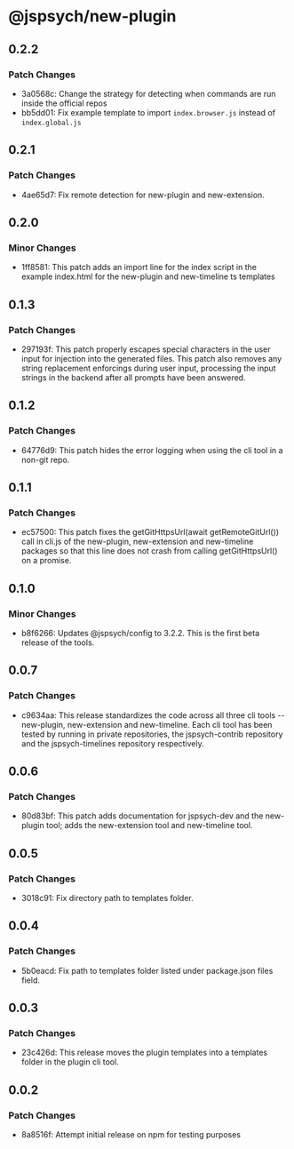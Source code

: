 # @jspsych/new-plugin

## 0.2.2

### Patch Changes

- 3a0568c: Change the strategy for detecting when commands are run inside the official repos
- bb5dd01: Fix example template to import `index.browser.js` instead of `index.global.js`

## 0.2.1

### Patch Changes

- 4ae65d7: Fix remote detection for new-plugin and new-extension.

## 0.2.0

### Minor Changes

- 1ff8581: This patch adds an import line for the index script in the example index.html for the new-plugin and new-timeline ts templates

## 0.1.3

### Patch Changes

- 297193f: This patch properly escapes special characters in the user input for injection into the generated files. This patch also removes any string replacement enforcings during user input, processing the input strings in the backend after all prompts have been answered.

## 0.1.2

### Patch Changes

- 64776d9: This patch hides the error logging when using the cli tool in a non-git repo.

## 0.1.1

### Patch Changes

- ec57500: This patch fixes the getGitHttpsUrl(await getRemoteGitUrl()) call in cli.js of the new-plugin, new-extension and new-timeline packages so that this line does not crash from calling getGitHttpsUrl() on a promise.

## 0.1.0

### Minor Changes

- b8f6266: Updates @jspsych/config to 3.2.2. This is the first beta release of the tools.

## 0.0.7

### Patch Changes

- c9634aa: This release standardizes the code across all three cli tools -- new-plugin, new-extension and new-timeline. Each cli tool has been tested by running in private repositories, the jspsych-contrib repository and the jspsych-timelines repository respectively.

## 0.0.6

### Patch Changes

- 80d83bf: This patch adds documentation for jspsych-dev and the new-plugin tool; adds the new-extension tool and new-timeline tool.

## 0.0.5

### Patch Changes

- 3018c91: Fix directory path to templates folder.

## 0.0.4

### Patch Changes

- 5b0eacd: Fix path to templates folder listed under package.json files field.

## 0.0.3

### Patch Changes

- 23c426d: This release moves the plugin templates into a templates folder in the plugin cli tool.

## 0.0.2

### Patch Changes

- 8a8516f: Attempt initial release on npm for testing purposes
